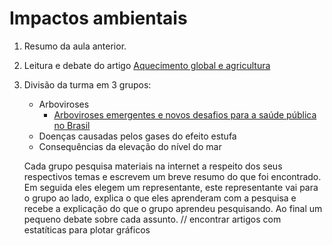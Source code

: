 # Impactos ambientais

1. Resumo da aula anterior.

2. Leitura e debate do artigo [Aquecimento global e agricultura](http://www.cnpt.embrapa.br/biblio/p_do10_1.htm)

3. Divisão da turma em 3 grupos:
    * Arboviroses
        - [Arboviroses emergentes e novos desafios para a saúde pública no Brasil](http://www.scielosp.org/pdf/rsp/v50/pt_0034-8910-rsp-S1518-87872016050006791.pdf)
    * Doenças causadas pelos gases do efeito estufa
    * Consequências da elevação do nível do mar
    
    Cada grupo pesquisa materiais na internet a respeito dos seus respectivos temas e escrevem um breve resumo do que foi encontrado. Em seguida eles elegem um representante, este representante vai para o grupo ao lado, explica o que eles aprenderam com a pesquisa e recebe a explicação do que o grupo aprendeu pesquisando. Ao final um pequeno debate sobre cada assunto.
    // encontrar artigos com estatíticas para plotar gráficos